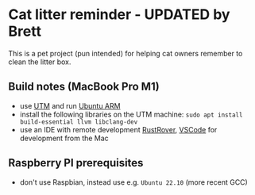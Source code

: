 # Cat litter reminder - UPDATED by Brett

This is a pet project (pun intended) for helping cat owners remember to clean the litter box.

## Build notes (MacBook Pro M1)

- use [UTM](https://mac.getutm.app/) and run [Ubuntu ARM](https://ubuntu.com/download/server/arm)
- install the following libraries on the UTM machine: `sudo apt install build-essential llvm libclang-dev`
- use an IDE with remote development [RustRover](https://www.jetbrains.com/rust/), [VSCode](https://code.visualstudio.com/) for development from the Mac

## Raspberry PI prerequisites

- don't use Raspbian, instead use e.g. `Ubuntu 22.10` (more recent GCC)
    


